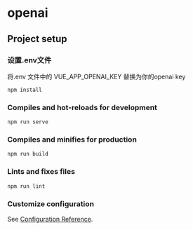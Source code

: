 # openai

## Project setup

### 设置.env文件
将.env 文件中的 VUE_APP_OPENAI_KEY 替换为你的openai key

```
npm install
```

### Compiles and hot-reloads for development
```
npm run serve
```

### Compiles and minifies for production
```
npm run build
```

### Lints and fixes files
```
npm run lint
```

### Customize configuration
See [Configuration Reference](https://cli.vuejs.org/config/).
